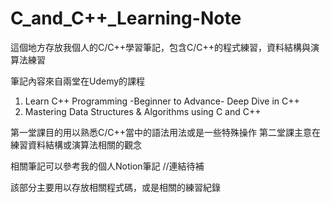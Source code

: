 # C_and_C++_Learning-Note
這個地方存放我個人的C/C++學習筆記，包含C/C++的程式練習，資料結構與演算法練習

筆記內容來自兩堂在Udemy的課程
1. Learn C++ Programming -Beginner to Advance- Deep Dive in C++
2. Mastering Data Structures & Algorithms using C and C++

第一堂課目的用以熟悉C/C++當中的語法用法或是一些特殊操作
第二堂課主意在練習資料結構或演算法相關的觀念

相關筆記可以參考我的個人Notion筆記
//連結待補

該部分主要用以存放相關程式碼，或是相關的練習紀錄


